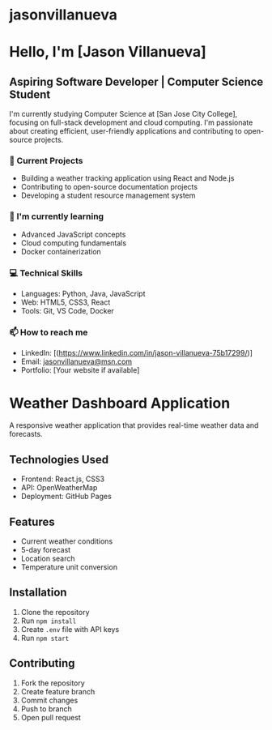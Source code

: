 # jasonvillanueva
# Hello, I'm [Jason Villanueva] 
## Aspiring Software Developer | Computer Science Student

I'm currently studying Computer Science at [San Jose City College], 
focusing on full-stack development and cloud computing. 
I'm passionate about creating efficient, user-friendly 
applications and contributing to open-source projects.

### 🔭 Current Projects
- Building a weather tracking application using React and Node.js
- Contributing to open-source documentation projects
- Developing a student resource management system

### 🌱 I'm currently learning
- Advanced JavaScript concepts
- Cloud computing fundamentals
- Docker containerization

### 💻 Technical Skills
- Languages: Python, Java, JavaScript
- Web: HTML5, CSS3, React
- Tools: Git, VS Code, Docker

### 📫 How to reach me
- LinkedIn: [(https://www.linkedin.com/in/jason-villanueva-75b17299/)]
- Email: jasonvillanueva@msn.com
- Portfolio: [Your website if available]

# Weather Dashboard Application

A responsive weather application that provides real-time weather data and forecasts.

## Technologies Used
- Frontend: React.js, CSS3
- API: OpenWeatherMap
- Deployment: GitHub Pages

## Features
- Current weather conditions
- 5-day forecast
- Location search
- Temperature unit conversion

## Installation
1. Clone the repository
2. Run `npm install`
3. Create `.env` file with API keys
4. Run `npm start`

## Contributing
1. Fork the repository
2. Create feature branch
3. Commit changes
4. Push to branch
5. Open pull request
